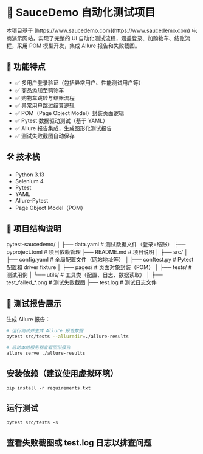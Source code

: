 # 🧪 SauceDemo 自动化测试项目

本项目基于 [https://www.saucedemo.com](https://www.saucedemo.com) 电商演示网站，实现了完整的 UI 自动化测试流程，涵盖登录、加购物车、结账流程，采用 POM 模型开发，集成 Allure 报告和失败截图。

## 🚀 功能特点

- ✅ 多用户登录验证（包括异常用户、性能测试用户等）
- ✅ 商品添加至购物车
- ✅ 购物车跳转与结账流程
- ✅ 异常用户跳过结算逻辑
- ✅ POM（Page Object Model）封装页面逻辑
- ✅ Pytest 数据驱动测试（基于 YAML）
- ✅ Allure 报告集成，生成图形化测试报告
- ✅ 测试失败截图自动保存

## 🛠 技术栈

- Python 3.13
- Selenium 4
- Pytest
- YAML
- Allure-Pytest
- Page Object Model（POM）

## 📁 项目结构说明

pytest-saucedemo/
│
├── data.yaml # 测试数据文件（登录+结账）
├── pyproject.toml # 项目依赖管理
├── README.md # 项目说明
│
├── src/
│ ├── config.yaml # 全局配置文件（网站地址等）
│ ├── conftest.py # Pytest 配置和 driver fixture
│ ├── pages/ # 页面对象封装（POM）
│ ├── tests/ # 测试用例
│ └── utils/ # 工具类（配置、日志、数据读取）
│
├── test_failed_*.png # 测试失败截图
├── test.log # 测试日志文件

## 📸 测试报告展示

生成 Allure 报告：

```bash
# 运行测试并生成 Allure 报告数据
pytest src/tests --alluredir=./allure-results

# 启动本地服务器查看图形报告
allure serve ./allure-results
```

## 安装依赖（建议使用虚拟环境）

```b
pip install -r requirements.txt
```



## 运行测试

```b
pytest src/tests -s
```



## 查看失败截图或 test.log 日志以排查问题

